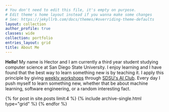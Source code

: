 ```yaml
---
# You don't need to edit this file, it's empty on purpose.
# Edit theme's home layout instead if you wanna make some changes
# See: https://jekyllrb.com/docs/themes/#overriding-theme-defaults
layout: collection
author_profile: true
classes: wide
collection: portfolio
entries_layout: grid
title: About Me
---
```


**Hello!** My name is Hector and I am currently a third year student studying computer science at San Diego State University. I enjoy learning and I have found that the best way to learn something new is by teaching it. I apply this principle by giving [weekly workshops](https://hectorenevarez.github.io/workshops/) through [SDSU's AI Club](https://aiclub.sdsu.edu/). Every day I push myself to learn something new, whether that be about machine learning, software engineering, or a random interesting fact.

<div class="grid__wrapper">
  {% for post in site.posts limit:4 %}
    {% include archive-single.html type="grid" %}
  {% endfor %}
</div>
